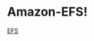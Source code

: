 # Amazon-EFS!

[EFS](https://github.com/JohnnyLouisTech/Amazon-EFS/assets/29494723/a149c834-28f7-4130-8d8d-45992a19773c)
